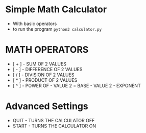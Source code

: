 
# Simple Math Calculator

* With basic operators
* to run the program `python3 calculator.py`

# MATH OPERATORS

 * [ + ] - SUM OF 2 VALUES
 * [ - ] - DIFFERENCE OF 2 VALUES
 * [ / ] - DIVISION OF 2 VALUES
 * [ * ] - PRODUCT OF 2 VALUES
 * [ ^ ] - POWER OF - VALUE 2 = BASE - VALUE 2 - EXPONENT
 
# Advanced Settings 
 * QUIT - TURNS THE CALCULATOR OFF
 * START - TURNS THE CALCULATOR ON

